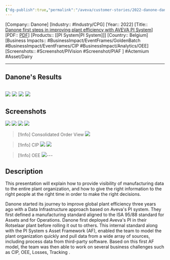 ```yaml
---
{"dg-publish":true,"permalink":"/aveva/customer-stories/2022-danone-danone-first-steps-in-improving-plant-efficiency-with-aveva-pi-system/"}
---
```


[Company:: Danone]
[Industry:: #Industry/CPG]
[Year:: 2022]
[Title:: [Danone first steps in improving plant efficiency with AVEVA PI System](https://resources.osisoft.com/presentations/danone-first-steps-in-improving-plant-efficiency-with-aveva-pi-system/)]
[PDF:: [PDF](https://cdn.osisoft.com/osi/presentations/2022-AVEVA-Amsterdam/UC22EU-D2CP060-Danone-Peeters-First-steps-in-improving-plant-efficiency.pdf)]
[Products:: [[PI System\|PI System]]]
[Country:: Belgium]
[Business Impacts:: #BusinessImpact/EventFrames/GoldenBatch #BusinessImpact/EventFrames/CIP #BusinessImpact/Analytics/OEE]
[Screenshots:: #Screenshot/PIVision #Screenshot/PIAF ]
#Actemium   #Asset/Dairy

---
## Danone's Results
![](https://i.imgur.com/oekWyXs.png)
![](https://i.imgur.com/2VgO9SR.png)
![](https://i.imgur.com/8164fmL.png)
![](https://i.imgur.com/zEybsLg.png)
---
## Screenshots
![](https://i.imgur.com/5mmopMp.png)
![](https://i.imgur.com/3b3R2Np.png)
![](https://i.imgur.com/L9pFE9P.png)
![](https://i.imgur.com/aLlr2eE.png)

> [!Info] Consolidated Order View
![](https://i.imgur.com/mqlikj3.png)

> [!Info] CIP
![](https://i.imgur.com/sONKD2p.png)
![](https://i.imgur.com/4Liyu6z.png)

> [!Info] OEE
![](https://i.imgur.com/VdAeArJ.png)---
## Description
This presentation will explain how to provide visibility of manufacturing data to the entire plant organization, and how to give the right information to the right people at the right time in order to make the right decisions.

Danone started its journey to improve global plant efficiency three years ago with a Data Infrastructure approach based on Aveva's PI system. They first defined a manufacturing standard aligned to the ISA 95/88 standard for Assets and for Operations. Danone first deployed Aveva's PI in their Rotselaar plant before rolling it out to others. This internal standard along with the PI System s Asset Framework (AF), enabled the team to model the plant organization quickly and pull data from a wide array of sources, including process data from third-party software. Based on this first AF model, the team was then able to work on several business challenges such as CIP, OEE, Losses, Tracking .
